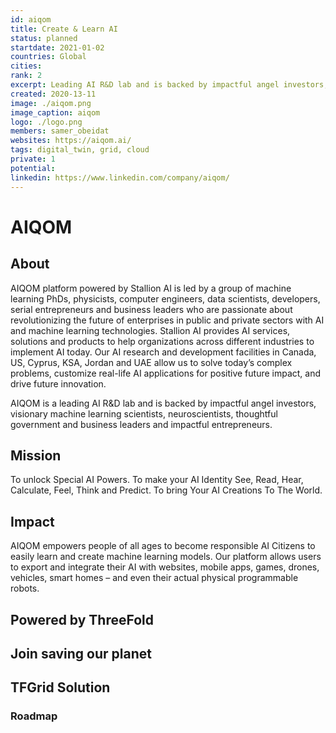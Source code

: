 ```yaml
---
id: aiqom
title: Create & Learn AI
status: planned
startdate: 2021-01-02
countries: Global
cities: 
rank: 2
excerpt: Leading AI R&D lab and is backed by impactful angel investors, visionary machine learning scientists.
created: 2020-13-11
image: ./aiqom.png
image_caption: aiqom
logo: ./logo.png
members: samer_obeidat
websites: https://aiqom.ai/
tags: digital_twin, grid, cloud
private: 1
potential:
linkedin: https://www.linkedin.com/company/aiqom/
---
```


# AIQOM

## About
AIQOM platform powered by Stallion AI is led by a group of machine learning PhDs, physicists, computer engineers, data scientists, developers, serial entrepreneurs and business leaders who are passionate about revolutionizing the future of enterprises in public and private sectors with AI and machine learning technologies. Stallion AI provides AI services, solutions and products to help organizations across different industries to implement AI today. Our AI research and development facilities in Canada, US, Cyprus, KSA, Jordan and UAE allow us to solve today’s complex problems, customize real-life AI applications for positive future impact, and drive future innovation.

AIQOM is  a leading AI R&D lab and is backed by impactful angel investors, visionary machine learning scientists, neuroscientists, thoughtful government and business leaders and impactful entrepreneurs.

## Mission

To unlock Special AI Powers. To make your AI Identity See, Read, Hear, Calculate, Feel, Think and Predict. To bring Your AI Creations To The World.


## Impact

AIQOM empowers people of all ages to become responsible AI Citizens to easily learn and create machine learning models. Our platform allows users to export and integrate their AI with websites, mobile apps, games, drones, vehicles, smart homes – and even their actual physical programmable robots.

## Powered by ThreeFold


## Join saving our planet


## TFGrid Solution

### Roadmap

